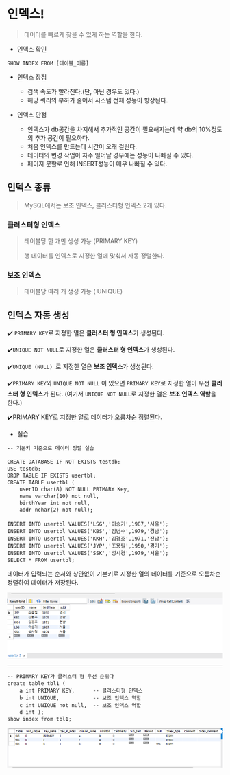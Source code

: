 # 인덱스!

> 데이터를 빠르게 찾을 수 있게 하는 역할을 한다.

- 인덱스 확인 

```mysql
SHOW INDEX FROM [테이블_이름]
```



- 인덱스 장점
  - 검색 속도가 빨라진다.(단, 아닌 경우도 있다.)
  - 해당 쿼리의 부하가 줄어서 시스템 전체 성능이 향상된다. 



- 인덱스 단점
  - 인덱스가 db공간을 차지해서 추가적인 공간이 필요해지는데 약 db의 10%정도의 추가 공간이 필요하다.
  - 처음 인덱스를 만드는데 시간이 오래 걸린다.
  - 데이터의 변경 작업이 자주 일어날 경우에는 성능이 나빠질 수 있다.
  - 페이지 분할로 인해 INSERT성능이 매우 나빠질 수 있다.



## 인덱스 종류

> MySQL에서는 보조 인덱스, 클러스터형 인덱스 2개 있다.



### 클러스터형 인덱스

> 테이블당 한 개만 생성 가능 (PRIMARY KEY)
>
> 행 데이터를 인덱스로 지정한 열에 맞춰서 자동 정렬한다.



### 보조 인덱스

> 테이블당 여러 개 생성 가능 ( UNIQUE)



## 인덱스 자동 생성

✔️ `PRIMARY KEY`로 지정한 열은 **클러스터 형 인덱스**가 생성된다.

✔️`UNIQUE NOT NULL`로 지정한 열은 **클러스터 형 인덱스**가 생성된다.

✔️`UNIQUE (NULL) `로 지정한 열은 **보조 인덱스**가 생성된다.

✔️`PRIMARY KEY`와 `UNIQUE NOT NULL` 이 있으면 `PRIMARY KEY`로 지정한 열이 우선 **클러스터 형 인덱스**가 된다.
	(여기서 `UNIQUE NOT NULL`로 지정한 열은 **보조 인덱스 역할**을 한다.)

✔️PRIMARY KEY로 지정한 열로 데이터가 오름차순 정렬된다.





- 실습

```mysql
-- 기본키 기준으로 데이터 정렬 실습

CREATE DATABASE IF NOT EXISTS testdb;
USE testdb;
DROP TABLE IF EXISTS usertbl;
CREATE TABLE usertbl (
	userID char(8) NOT NULL PRIMARY Key,
    name varchar(10) not null,
    birthYear int not null,
    addr nchar(2) not null);

INSERT INTO usertbl VALUES('LSG','이승기',1987,'서울');
INSERT INTO usertbl VALUES('KBS','김범수',1979,'경남');
INSERT INTO usertbl VALUES('KKH','김경호',1971,'전남');
INSERT INTO usertbl VALUES('JYP','조용필',1950,'경기');
INSERT INTO usertbl VALUES('SSK','성시경',1979,'서울');
SELECT * FROM usertbl;

```

데이터가 입력되는 순서와 상관없이 기본키로 지정한 열의 데이터를 기준으로 오름차순 정렬하여 데이터가 저장된다.

![image-20230306154952707](%EC%9D%B8%EB%8D%B1%EC%8A%A4!.assets/image-20230306154952707.png)



---

```mysql
-- PRIMARY KEY가 클러스터 형 우선 순위다
create table tbl1 (
	a int PRIMARY KEY, 		-- 클러스터형 인덱스
    b int UNIQUE,			-- 보조 인덱스 역할
    c int UNIQUE not null, 	-- 보조 인덱스 역할
    d int );
show index from tbl1;
```

![image-20230306155820169](%EC%9D%B8%EB%8D%B1%EC%8A%A4!.assets/image-20230306155820169.png)
